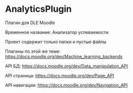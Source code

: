 # AnalyticsPlugin
Плагин для DLE Moodle

Временное название: Анализатор успеваемости

Проект содержит только папки и пустые файлы

Плагины по этой же теме: https://docs.moodle.org/dev/Machine_learning_backends

API БД: https://docs.moodle.org/dev/Data_manipulation_API

API страница: https://docs.moodle.org/dev/Page_API

API навигации: https://docs.moodle.org/dev/Navigation_API

